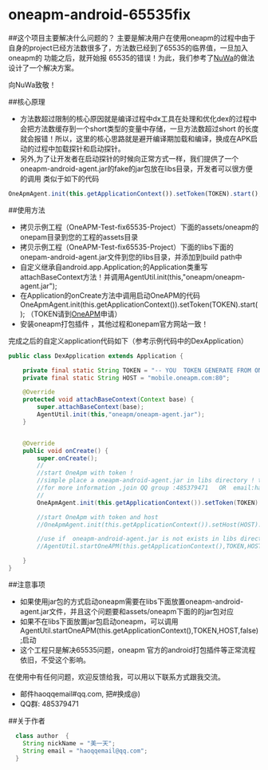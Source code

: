 # oneapm-android-65535fix

##这个项目主要解决什么问题的？
主要是解决用户在使用oneapm的过程中由于自身的project已经方法数很多了，方法数已经到了65535的临界值，一旦加入oneapm的
功能之后，就开始报 65535的错误！为此，我们参考了[NuWa](https://github.com/jasonross/Nuwa)的做法设计了一个解决方案。

向NuWa致敬！


##核心原理
* 方法数超过限制的核心原因就是编译过程中dx工具在处理和优化dex的过程中会把方法数缓存到一个short类型的变量中存储，一旦方法数超过short
的长度就会报错！所以，这里的核心思路就是避开编译期加载和编译，换成在APK启动的过程中加载探针和启动探针。
* 另外,为了让开发者在启动探针的时候向正常方式一样，我们提供了一个oneapm-android-agent.jar的fake的jar包放在libs目录，开发者可以很方便的调用
类似于如下的代码
```javascript
OneApmAgent.init(this.getApplicationContext()).setToken(TOKEN).start();
```


##使用方法

* 拷贝示例工程（OneAPM-Test-fix65535-Project）下面的assets/oneapm的onepam目录到您的工程的assets目录
* 拷贝示例工程（OneAPM-Test-fix65535-Project）下面的libs下面的onepam-android-agent.jar文件到您的libs目录，并添加到build path中
* 自定义继承自android.app.Application;的Application类重写attachBaseContext方法！并调用AgentUtil.init(this,"oneapm/oneapm-agent.jar");
* 在Application的onCreate方法中调用启动OneAPM的代码 OneApmAgent.init(this.getApplicationContext()).setToken(TOKEN).start(); （TOKEN请到[OneAPM](http://www.oneapm.com)申请）
* 安装oneapm打包插件 ，其他过程和onepam官方网站一致！

完成之后的自定义application代码如下（参考示例代码中的DexApplication）
```java
public class DexApplication extends Application {

    private final static String TOKEN = "-- YOU  TOKEN GENERATE FROM ONEAPM SITE -- ";
	private final static String HOST = "mobile.oneapm.com:80";

	@Override
	protected void attachBaseContext(Context base) {
		super.attachBaseContext(base);
		AgentUtil.init(this,"oneapm/oneapm-agent.jar");
	}


	@Override
	public void onCreate() {
		super.onCreate();
		//
		//start OneApm with token !
		//simple place a oneapm-android-agent.jar in libs directory ! the  oneapm-android-agent.jar must match /assets/oneapm/oneapm-agent.jar
		//for more information ,join QQ group :485379471   OR  email:haoqqemail@qq.com
		//
		OneApmAgent.init(this.getApplicationContext()).setToken(TOKEN).start();

		//start OneApm with token and host
		//OneApmAgent.init(this.getApplicationContext()).setHost(HOST).setToken(TOKEN).start();

		//use if  oneapm-android-agent.jar is not exists in libs directory !
		//AgentUtil.startOneAPM(this.getApplicationContext(),TOKEN,HOST,false);

	}
}

```

##注意事项
* 如果使用jar包的方式启动oneapm需要在libs下面放置oneapm-android-agent.jar文件，并且这个问题要和assets/oneapm下面的的jar包对应
* 如果不在libs下面放置jar包启动oneapm，可以调用AgentUtil.startOneAPM(this.getApplicationContext(),TOKEN,HOST,false);启动
* 这个工程只是解决65535问题，oneapm 官方的android打包插件等正常流程依旧，不受这个影响。


在使用中有任何问题，欢迎反馈给我，可以用以下联系方式跟我交流。
* 邮件haoqqemail#qq.com, 把#换成@)
* QQ群: 485379471



##关于作者

```java
  class author  {
    String nickName = "美一天";
    String email = "haoqqemail@qq.com";
  }
```

